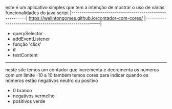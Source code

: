 este é um aplicativo simples que tem a intenção de mostrar o uso de várias funcionalidades do java script 
|--------------------------------------------------------|
   https://welintongomes.github.io/contador-com-cores/
|--------------------------------------------------------|
* querySelector
* addEventListener
* função 'click'
* if
* textContent
------------------------------------------------------------------------------------------  
neste site temos um contador que incrementa e decrementa os numeros com um limite -10 a 10
também temos cores para indicar quando os números estão  negativos neutro ou positivo
* 0 branco
* negativos vermelho
* positivos verde
